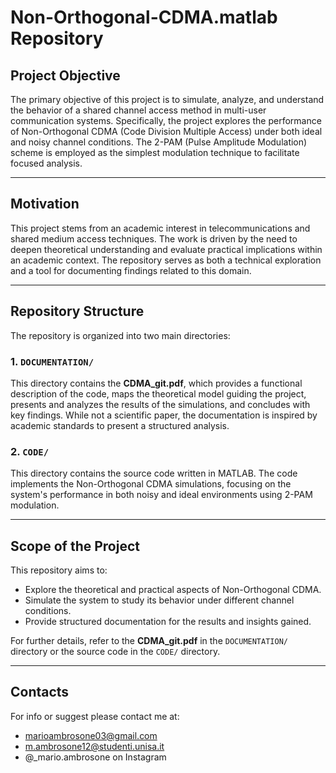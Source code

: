# Non-Orthogonal-CDMA.matlab Repository

## Project Objective  
The primary objective of this project is to simulate, analyze, and understand the behavior 
of a shared channel access method in multi-user communication systems. 
Specifically, the project explores the performance of 
Non-Orthogonal CDMA (Code Division Multiple Access) under both ideal and noisy channel conditions. 
The 2-PAM (Pulse Amplitude Modulation) scheme is employed as the simplest 
modulation technique to facilitate focused analysis.

---

## Motivation  
This project stems from an academic interest in telecommunications 
and shared medium access techniques. The work is driven by the need to 
deepen theoretical understanding and evaluate practical implications within an academic context. 
The repository serves as both a technical exploration and a tool for documenting findings related to this domain.

---

## Repository Structure  
The repository is organized into two main directories:

### 1. `DOCUMENTATION/`  
This directory contains the **CDMA_git.pdf**, which provides a functional description of the code, 
maps the theoretical model guiding the project, presents and analyzes 
the results of the simulations, and concludes with key findings. While not a scientific paper, 
the documentation is inspired by academic standards to present a structured analysis.  

### 2. `CODE/`  
This directory contains the source code written in MATLAB. 
The code implements the Non-Orthogonal CDMA simulations, focusing on 
the system's performance in both noisy and ideal environments using 2-PAM modulation.  

---

## Scope of the Project  
This repository aims to:  
- Explore the theoretical and practical aspects of Non-Orthogonal CDMA.  
- Simulate the system to study its behavior under different channel conditions.  
- Provide structured documentation for the results and insights gained.  

For further details, refer to the **CDMA_git.pdf** in the `DOCUMENTATION/` directory or the source code in the `CODE/` directory.

---

## Contacts
For info or suggest please contact me at:
- marioambrosone03@gmail.com
- m.ambrosone12@studenti.unisa.it
- @_mario.ambrosone on Instagram
